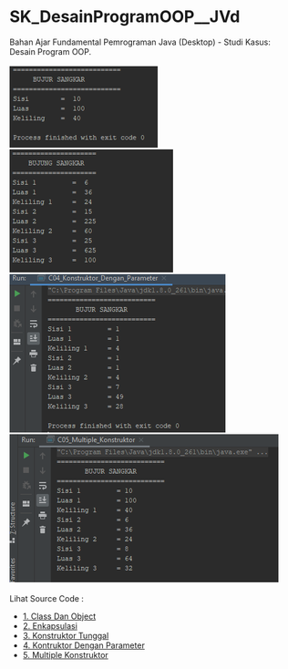 # SK_DesainProgramOOP__JVd
Bahan Ajar Fundamental Pemrograman Java (Desktop) - Studi Kasus: Desain Program OOP.<br><br>
<img src="https://github.com/RizkyKhapidsyah/SK_DesainProgramOOP__JVd/blob/master/rslt/001.PNG">
<img src="https://github.com/RizkyKhapidsyah/SK_DesainProgramOOP__JVd/blob/master/rslt/002.PNG">
<img src="https://github.com/RizkyKhapidsyah/SK_DesainProgramOOP__JVd/blob/master/rslt/003.PNG">
<img src="https://github.com/RizkyKhapidsyah/SK_DesainProgramOOP__JVd/blob/master/rslt/004.PNG"><br><br>
Lihat Source Code :<br>
- <a href="https://github.com/RizkyKhapidsyah/SK_DesainProgramOOP__JVd/blob/master/src/com/rk/dpo/C01_ClassDanObject.java">1. Class Dan Object</a><br>
- <a href="https://github.com/RizkyKhapidsyah/SK_DesainProgramOOP__JVd/blob/master/src/com/rk/dpo/C02_Enkapsulasi.java">2. Enkapsulasi</a><br>
- <a href="https://github.com/RizkyKhapidsyah/SK_DesainProgramOOP__JVd/blob/master/src/com/rk/dpo/C03_Konstruktor_Tunggal.java">3. Konstruktor Tunggal</a><br>
- <a href="https://github.com/RizkyKhapidsyah/SK_DesainProgramOOP__JVd/blob/master/src/com/rk/dpo/C04_Konstruktor_Dengan_Parameter.java">4. Kontruktor Dengan Parameter</a><br>
- <a href="https://github.com/RizkyKhapidsyah/SK_DesainProgramOOP__JVd/blob/master/src/com/rk/dpo/C05_Multiple_Konstruktor.java">5. Multiple Konstruktor</a><br>
